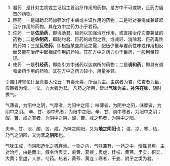 1. 君药　是针对主病或主证起主要治疗作用的药物。是方中不可或缺，且药力居首的药物。
2. 臣药　一是辅助君药加强治疗主病或主证作用的药物；二是针对兼病或兼证起治疗作用的药物。其在方中之药力小于君药。
3. 佐药　一是**佐助药**，即协助君、臣药以加强治疗作用，或直接治疗次要兼证的药物；二是**佐制药**，即制约君、臣药的峻烈之性，或减轻、消除君、臣药毒性的药物；三是**反佐药**，即根据某些病证之需，配伍少量与君药性味或作用相反而又能在治疗中起相成作用的药物。其在方中之药力小于臣药，一般用量较轻。
4. 使药　一是**引经药**，即能引方中诸药以达病所的药物；二是**调和药**，即具有调和诸药作用的药物。其在方中之药力较小，用量亦轻。


引自[[脾胃论]]
至真要大论云：有毒无毒，所治为主。主病者为君，佐君者为臣，应臣者为使。一法，力大者为君。
凡药之所用，皆以**气味为主，补泻在味**，随时换气。

气薄者，为阳中之阴，气厚者，为阳中之阳；
味薄者，为阴中之阳，味厚者，为阴中之阴。
辛、甘、淡中热者，为阳中之阳，辛、甘、淡中寒者，为阳中之阴；
酸、苦、咸之寒者，为阴中之阴，酸、苦、咸之热者，为阴中之阳。

夫辛、甘、淡、酸、苦、咸，乃味之阴阳，又为**地之阴阳**也；
温、凉、寒、热，乃气之阴阳，又为**天之阴阳**也。

气味生成，而阴阳造化之机存焉。一物之内，气味兼有，一药之中，理性具焉，主对治疗，由是而出。假令治表实，麻黄、葛根；表虚，桂枝、黄芪。里实，枳实、大黄；里虚，人参，芍药。热者，黄芩、黄连；寒者，干姜、附子之类为君。